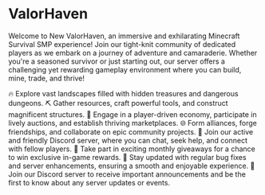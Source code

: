 # ValorHaven
Welcome to New ValorHaven, an immersive and exhilarating Minecraft Survival SMP experience! Join our tight-knit community of dedicated players as we embark on a journey of adventure and camaraderie. Whether you're a seasoned survivor or just starting out, our server offers a challenging yet rewarding gameplay environment where you can build, mine, trade, and thrive!

🔥 Explore vast landscapes filled with hidden treasures and dangerous dungeons.
⛏️ Gather resources, craft powerful tools, and construct magnificent structures.
🌱 Engage in a player-driven economy, participate in lively auctions, and establish thriving marketplaces.
🌐 Form alliances, forge friendships, and collaborate on epic community projects.
💬 Join our active and friendly Discord server, where you can chat, seek help, and connect with fellow players.
🎁 Take part in exciting monthly giveaways for a chance to win exclusive in-game rewards.
🚀 Stay updated with regular bug fixes and server enhancements, ensuring a smooth and enjoyable experience.
📢 Join our Discord server to receive important announcements and be the first to know about any server updates or events.
